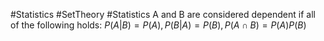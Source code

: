 #Statistics #SetTheory #Statistics 
A and B are considered dependent if all of the following holds:
$P(A|B)= P(A), P(B|A)= P(B), P(A\cap B)= P(A)P(B)$ 